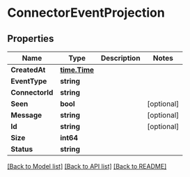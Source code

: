 # ConnectorEventProjection

## Properties

Name | Type | Description | Notes
------------ | ------------- | ------------- | -------------
**CreatedAt** | [**time.Time**](time.Time) |  | 
**EventType** | **string** |  | 
**ConnectorId** | **string** |  | 
**Seen** | **bool** |  | [optional] 
**Message** | **string** |  | [optional] 
**Id** | **string** |  | [optional] 
**Size** | **int64** |  | 
**Status** | **string** |  | 

[[Back to Model list]](../README#documentation-for-models) [[Back to API list]](../README#documentation-for-api-endpoints) [[Back to README]](../README)


